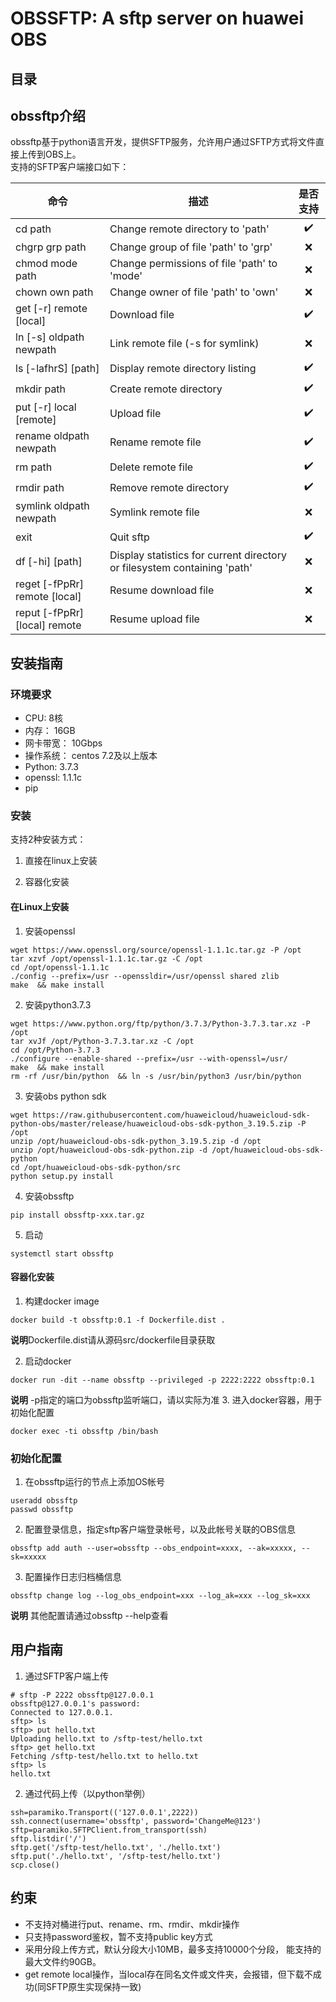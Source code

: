 # OBSSFTP: A sftp server on huawei OBS

目录
---------------

obssftp介绍
---------------

obssftp基于python语言开发，提供SFTP服务，允许用户通过SFTP方式将文件直接上传到OBS上。<br>
支持的SFTP客户端接口如下：

| 命令        | 描述  |  是否支持  |
| --------   | -----  | :----:  |
| cd path     | Change remote directory to 'path' |   ✔️     |
| chgrp grp path        |   Change group of file 'path' to 'grp'   |   ❌  |
| chmod mode path      |    Change permissions of file 'path' to 'mode'    |  ❌  |
| chown own path      |    Change owner of file 'path' to 'own'    |  ❌  |
| get [-r] remote [local]      |    Download file    |  ✔️  |
| ln [-s] oldpath newpath      |    Link remote file (-s for symlink)   |  ❌  |
| ls [-lafhrS] [path]      |    Display remote directory listing    |  ✔️  |
| mkdir path      |    Create remote directory   |  ✔️  |
| put [-r] local [remote]      |    Upload file    |  ✔️  |
| rename oldpath newpath      |    Rename remote file    |  ✔️  |
| rm path     |    Delete remote file    |  ✔️  |
| rmdir path      |    Remove remote directory    |  ✔️   |
| symlink oldpath newpath      |    Symlink remote file   |  ❌  |
| exit      |    Quit sftp    |  ✔️   |
| df [-hi] [path]      |   Display statistics for current directory or filesystem containing 'path'    |  ❌  |
| reget [-fPpRr] remote [local]      |   Resume download file    |  ❌  |
| reput [-fPpRr] [local] remote      |   Resume upload file    |  ❌  |   


安装指南
---------------

### 环境要求
- CPU: 8核
- 内存： 16GB
- 网卡带宽： 10Gbps
- 操作系统： centos 7.2及以上版本
- Python:  3.7.3
- openssl: 1.1.1c
- pip

### 安装

支持2种安装方式：      

1. 直接在linux上安装

1. 容器化安装

#### 在Linux上安装

1. 安装openssl
```
wget https://www.openssl.org/source/openssl-1.1.1c.tar.gz -P /opt   
tar xzvf /opt/openssl-1.1.1c.tar.gz -C /opt  
cd /opt/openssl-1.1.1c   
./config --prefix=/usr --openssldir=/usr/openssl shared zlib  
make  && make install
```

2. 安装python3.7.3
```
wget https://www.python.org/ftp/python/3.7.3/Python-3.7.3.tar.xz -P /opt  
tar xvJf /opt/Python-3.7.3.tar.xz -C /opt  
cd /opt/Python-3.7.3  
./configure --enable-shared --prefix=/usr --with-openssl=/usr/  
make  && make install   
rm -rf /usr/bin/python  && ln -s /usr/bin/python3 /usr/bin/python  
```
3. 安装obs python sdk 
```
wget https://raw.githubusercontent.com/huaweicloud/huaweicloud-sdk-python-obs/master/release/huaweicloud-obs-sdk-python_3.19.5.zip -P /opt   
unzip /opt/huaweicloud-obs-sdk-python_3.19.5.zip -d /opt  
unzip /opt/huaweicloud-obs-sdk-python.zip -d /opt/huaweicloud-obs-sdk-python   
cd /opt/huaweicloud-obs-sdk-python/src    
python setup.py install  
```
4. 安装obssftp
```
pip install obssftp-xxx.tar.gz
```
5. 启动
```
systemctl start obssftp
```

#### 容器化安装

1. 构建docker image
```
docker build -t obssftp:0.1 -f Dockerfile.dist .
```
**说明**Dockerfile.dist请从源码src/dockerfile目录获取  

2. 启动docker
```
docker run -dit --name obssftp --privileged -p 2222:2222 obssftp:0.1
```
**说明** -p指定的端口为obssftp监听端口，请以实际为准
3. 进入docker容器，用于初始化配置  
```
docker exec -ti obssftp /bin/bash
```

### 初始化配置

1. 在obssftp运行的节点上添加OS帐号
```
useradd obssftp
passwd obssftp
```
2. 配置登录信息，指定sftp客户端登录帐号，以及此帐号关联的OBS信息
```
obssftp add auth --user=obssftp --obs_endpoint=xxxx, --ak=xxxxx, --sk=xxxxx  
```

3. 配置操作日志归档桶信息
```
obssftp change log --log_obs_endpoint=xxx --log_ak=xxx --log_sk=xxx
```

**说明** 其他配置请通过obssftp --help查看

用户指南
---------------

1. 通过SFTP客户端上传
```
# sftp -P 2222 obssftp@127.0.0.1
obssftp@127.0.0.1's password:
Connected to 127.0.0.1.
sftp> ls
sftp> put hello.txt
Uploading hello.txt to /sftp-test/hello.txt
sftp> get hello.txt
Fetching /sftp-test/hello.txt to hello.txt
sftp> ls
hello.txt
```
2. 通过代码上传（以python举例）
```
ssh=paramiko.Transport(('127.0.0.1',2222))
ssh.connect(username='obssftp', password='ChangeMe@123')
sftp=paramiko.SFTPClient.from_transport(ssh)
sftp.listdir('/')
sftp.get('/sftp-test/hello.txt', './hello.txt')
sftp.put('./hello.txt', '/sftp-test/hello.txt')
scp.close()
```

约束
---------------
- 不支持对桶进行put、rename、rm、rmdir、mkdir操作
- 只支持password鉴权，暂不支持public key方式
- 采用分段上传方式，默认分段大小10MB，最多支持10000个分段， 能支持的最大文件约90GB。 
- get remote local操作，当local存在同名文件或文件夹，会报错，但下载不成功(同SFTP原生实现保持一致)
